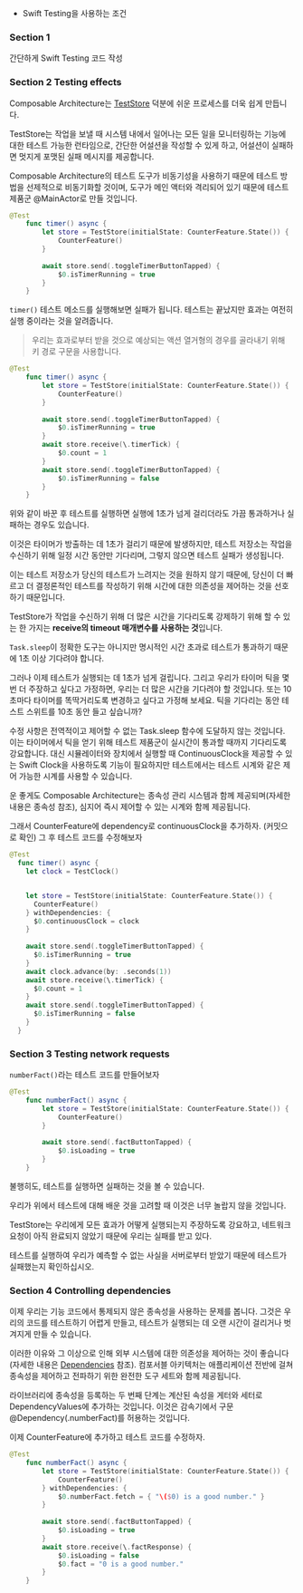 - Swift Testing을 사용하는 조건 
### Section 1
간단하게 Swift Testing 코드 작성
### Section 2 Testing effects
Composable Architecture는 [TestStore](https://pointfreeco.github.io/swift-composable-architecture/main/documentation/composablearchitecture/teststore/) 덕분에 쉬운 프로세스를 더욱 쉽게 만듭니다. 

TestStore는 작업을 보낼 때 시스템 내에서 일어나는 모든 일을 모니터링하는 기능에 대한 테스트 가능한 런타임으로, 간단한 어설션을 작성할 수 있게 하고, 어설션이 실패하면 멋지게 포맷된 실패 메시지를 제공합니다.

Composable Architecture의 테스트 도구가 비동기성을 사용하기 때문에 테스트 방법을 선제적으로 비동기화할 것이며, 도구가 메인 액터와 격리되어 있기 때문에 테스트 제품군 @MainActor로 만들 것입니다.

```swift
@Test
    func timer() async {
        let store = TestStore(initialState: CounterFeature.State()) {
            CounterFeature()
        }
        
        await store.send(.toggleTimerButtonTapped) {
            $0.isTimerRunning = true
        }
    }
```

`timer()` 테스트 메소드를 실행해보면 실패가 됩니다. 테스트는 끝났지만 효과는 여전히 실행 중이라는 것을 알려줍니다.

> 우리는 효과로부터 받을 것으로 예상되는 액션 열거형의 경우를 골라내기 위해 키 경로 구문을 사용합니다.

```swift
@Test
    func timer() async {
        let store = TestStore(initialState: CounterFeature.State()) {
            CounterFeature()
        }
        
        await store.send(.toggleTimerButtonTapped) {
            $0.isTimerRunning = true
        }
        await store.receive(\.timerTick) {
            $0.count = 1
        }
        await store.send(.toggleTimerButtonTapped) {
            $0.isTimerRunning = false
        }
    }
```

위와 같이 바꾼 후 테스트를 실행하면 실행에 1초가 넘게 걸리더라도 가끔 통과하거나 실패하는 경우도 있습니다.

이것은 타이머가 방출하는 데 1초가 걸리기 때문에 발생하지만, 테스트 저장소는 작업을 수신하기 위해 일정 시간 동안만 기다리며, 그렇지 않으면 테스트 실패가 생성됩니다. 

이는 테스트 저장소가 당신의 테스트가 느려지는 것을 원하지 않기 때문에, 당신이 더 빠르고 더 결정론적인 테스트를 작성하기 위해 시간에 대한 의존성을 제어하는 것을 선호하기 때문입니다.

TestStore가 작업을 수신하기 위해 더 많은 시간을 기다리도록 강제하기 위해 할 수 있는 한 가지는 **receive의 timeout 매개변수를 사용하는 것**입니다. 

`Task.sleep`이 정확한 도구는 아니지만 명시적인 시간 초과로 테스트가 통과하기 때문에 1초 이상 기다려야 합니다.

그러나 이제 테스트가 실행되는 데 1초가 넘게 걸립니다. 그리고 우리가 타이머 틱을 몇 번 더 주장하고 싶다고 가정하면, 우리는 더 많은 시간을 기다려야 할 것입니다. 또는 10초마다 타이머를 똑딱거리도록 변경하고 싶다고 가정해 보세요. 틱을 기다리는 동안 테스트 스위트를 10초 동안 들고 싶습니까?

수정 사항은 전역적이고 제어할 수 없는 Task.sleep 함수에 도달하지 않는 것입니다. 이는 타이머에서 틱을 얻기 위해 테스트 제품군이 실시간이 통과할 때까지 기다리도록 강요합니다. 대신 시뮬레이터와 장치에서 실행할 때 ContinuousClock을 제공할 수 있는 Swift Clock을 사용하도록 기능이 필요하지만 테스트에서는 테스트 시계와 같은 제어 가능한 시계를 사용할 수 있습니다.

운 좋게도 Composable Architecture는 종속성 관리 시스템과 함께 제공되며(자세한 내용은 종속성 참조), 심지어 즉시 제어할 수 있는 시계와 함께 제공됩니다.

그래서 CounterFeature에 dependency로 continuousClock을 추가하자. (커밋으로 확인) 그 후 테스트 코드를 수정해보자

```swift
@Test
  func timer() async {
    let clock = TestClock()


    let store = TestStore(initialState: CounterFeature.State()) {
      CounterFeature()
    } withDependencies: {
      $0.continuousClock = clock
    }
    
    await store.send(.toggleTimerButtonTapped) {
      $0.isTimerRunning = true
    }
    await clock.advance(by: .seconds(1))
    await store.receive(\.timerTick) {
      $0.count = 1
    }
    await store.send(.toggleTimerButtonTapped) {
      $0.isTimerRunning = false
    }
  }
```

### Section 3 Testing network requests
`numberFact()`라는 테스트 코드를 만들어보자

```swift
@Test
    func numberFact() async {
        let store = TestStore(initialState: CounterFeature.State()) {
            CounterFeature()
        }
        
        await store.send(.factButtonTapped) {
            $0.isLoading = true
        }
    }
```

불행히도, 테스트를 실행하면 실패하는 것을 볼 수 있습니다. 

우리가 위에서 테스트에 대해 배운 것을 고려할 때 이것은 너무 놀랍지 않을 것입니다. 

TestStore는 우리에게 모든 효과가 어떻게 실행되는지 주장하도록 강요하고, 네트워크 요청이 아직 완료되지 않았기 때문에 우리는 실패를 받고 있다.

테스트를 실행하여 우리가 예측할 수 없는 사실을 서버로부터 받았기 때문에 테스트가 실패했는지 확인하십시오.
### Section 4 Controlling dependencies
이제 우리는 기능 코드에서 통제되지 않은 종속성을 사용하는 문제를 봅니다. 그것은 우리의 코드를 테스트하기 어렵게 만들고, 테스트가 실행되는 데 오랜 시간이 걸리거나 벗겨지게 만들 수 있습니다.

이러한 이유와 그 이상으로 인해 외부 시스템에 대한 의존성을 제어하는 것이 좋습니다(자세한 내용은 [Dependencies](https://pointfreeco.github.io/swift-composable-architecture/main/documentation/composablearchitecture/dependencymanagement/) 참조). 컴포서블 아키텍처는 애플리케이션 전반에 걸쳐 종속성을 제어하고 전파하기 위한 완전한 도구 세트와 함께 제공됩니다.

라이브러리에 종속성을 등록하는 두 번째 단계는 계산된 속성을 게터와 세터로 DependencyValues에 추가하는 것입니다. 이것은 감속기에서 구문 @Dependency(\.numberFact)를 허용하는 것입니다.

이제 CounterFeature에 추가하고 테스트 코드를 수정하자.

```swift
@Test
    func numberFact() async {
        let store = TestStore(initialState: CounterFeature.State()) {
            CounterFeature()
        } withDependencies: {
            $0.numberFact.fetch = { "\($0) is a good number." }
        }
        
        await store.send(.factButtonTapped) {
            $0.isLoading = true
        }
        await store.receive(\.factResponse) {
            $0.isLoading = false
            $0.fact = "0 is a good number."
        }
    }
```